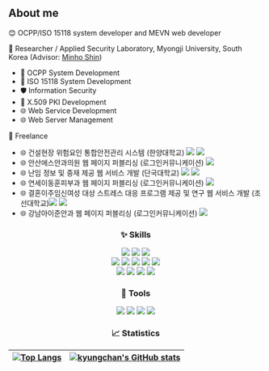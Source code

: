 ## About me

:blush: OCPP/ISO 15118 system developer and MEVN web developer

💼 Researcher / Applied Security Laboratory, Myongji University, South Korea (Advisor: [Minho Shin](http://hmcl.mju.ac.kr/))
* 🚗 OCPP System Development
* 🚗 ISO 15118 System Development
* 🛡️ Information Security
* 📜 X.509 PKI Development
* 🌐 Web Service Development
* 🌐 Web Server Management

💼 Freelance
 * 🌐 건설현장 위험요인 통합안전관리 시스템 (한양대학교) <img src="https://img.shields.io/badge/Vue.js-4FC08D?style=flat&logo=Vue.js&logoColor=white" /> <img src="https://img.shields.io/badge/Express-000000?style=flat&logo=Express&logoColor=white" />
 * 🌐 안산에스안과의원 웹 페이지 퍼블리싱 (로그인커뮤니케이션) <img src="https://img.shields.io/badge/HTML5-E34F26?style=flat&logo=HTML5&logoColor=white" />
 * 🌐 난임 정보 및 중재 제공 웹 서비스 개발 (단국대학교) <img src="https://img.shields.io/badge/Vue.js-4FC08D?style=flat&logo=Vue.js&logoColor=white" /> <img src="https://img.shields.io/badge/Express-000000?style=flat&logo=Express&logoColor=white" />
 * 🌐 연세이동훈피부과 웹 페이지 퍼블리싱 (로그인커뮤니케이션) <img src="https://img.shields.io/badge/HTML5-E34F26?style=flat&logo=HTML5&logoColor=white" />
 * 🌐 결혼이주임신여성 대상 스트레스 대응 프로그램 제공  및 연구 웹 서비스 개발 (조선대학교)<img src="https://img.shields.io/badge/Vue.js-4FC08D?style=flat&logo=Vue.js&logoColor=white" /> <img src="https://img.shields.io/badge/Express-000000?style=flat&logo=Express&logoColor=white" />
 * 🌐 강남아이준안과 웹 페이지 퍼블리싱 (로그인커뮤니케이션) <img src="https://img.shields.io/badge/HTML5-E34F26?style=flat&logo=HTML5&logoColor=white" />
<div align="center">

### :sparkles: Skills
<img src="https://img.shields.io/badge/ISO 15118-000000?style=flat&logoColor=white" />
<img src="https://img.shields.io/badge/OCPP-000000?style=flat&logoColor=white" />
<img src="https://img.shields.io/badge/X.509-000000?style=flat&logoColor=white" /><br>
<img src="https://img.shields.io/badge/MongoDB-47A248?style=flat&logo=MongoDB&logoColor=white" />
<img src="https://img.shields.io/badge/Express-000000?style=flat&logo=Express&logoColor=white" />
<img src="https://img.shields.io/badge/Vue.js-4FC08D?style=flat&logo=Vue.js&logoColor=white" />
<img src="https://img.shields.io/badge/Vuetify-1867C0?style=flat&logo=Vuetify&logoColor=white" />
<img src="https://img.shields.io/badge/Node.js-339933?style=flat&logo=Node.js&logoColor=white" /><br/>
<img src="https://img.shields.io/badge/HTML5-E34F26?style=flat&logo=HTML5&logoColor=white" />
<img src="https://img.shields.io/badge/OpenSSL-721412?style=flat&logo=OpenSSL&logoColor=white" />
<img src="https://img.shields.io/badge/Apache-D22128?style=flat&logo=Apache&logoColor=white" />
<img src="https://img.shields.io/badge/Amazon EC2-FF9900?style=flat&logo=Amazon EC2&logoColor=white" /><br>

### :hammer: Tools
<img src="https://img.shields.io/badge/Visual Studio Code-007ACC?style=flat&logo=Visual Studio Code&logoColor=white" />
<img src="https://img.shields.io/badge/Sourcetree-0052CC?style=flat&logo=Sourcetree&logoColor=white" />
<img src="https://img.shields.io/badge/VNC-000000?style=flat&logoColor=white" />
<img src="https://img.shields.io/badge/Wrike-08CF65?style=flat&logoColor=white" />
  
  
### :chart_with_upwards_trend: Statistics
| [![Top Langs](https://github-readme-stats.vercel.app/api/top-langs/?username=kyungchan&layout=compact&&hide_border=true)](https://github.com/kyungchan) | [![kyungchan's GitHub stats](https://github-readme-stats.vercel.app/api?username=kyungchan&&hide_border=true&show_icons=true&count_private=true)](https://github.com/kyungchan) |
| ------------- | ------------- |
</div>

